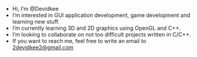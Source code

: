- Hi, I’m @Devidkee
- I’m interested in GUI application development, game development and learning new stuff. 
- I’m currently learning 3D and 2D graphics using OpenGL and C++.
- I’m looking to collaborate on not too difficult projects written in C/C++.
- If you want to reach me, feel free to write an email to 2devidkee2@gmail.com

<!---
Devidkee/Devidkee is a ✨ special ✨ repository because its `README.md` (this file) appears on your GitHub profile.
You can click the Preview link to take a look at your changes.
--->
